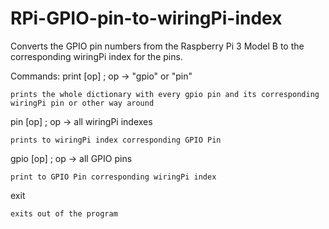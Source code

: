 # RPi-GPIO-pin-to-wiringPi-index
Converts the GPIO pin numbers from the Raspberry Pi 3 Model B to the corresponding wiringPi index for the pins.

Commands:
print [op]    ; op -> "gpio" or "pin"

    prints the whole dictionary with every gpio pin and its corresponding wiringPi pin or other way around
  
pin [op]      ; op -> all wiringPi indexes

    prints to wiringPi index corresponding GPIO Pin
  
gpio [op]     ; op -> all GPIO pins

    print to GPIO Pin corresponding wiringPi index
  
exit

    exits out of the program
  
